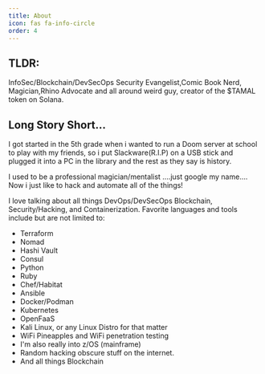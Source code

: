 ```yaml
---
title: About
icon: fas fa-info-circle
order: 4
---
```


## TLDR: 
InfoSec/Blockchain/DevSecOps Security Evangelist,Comic Book Nerd, Magician,Rhino Advocate and all around weird guy, creator of the $TAMAL token on Solana.


## Long Story Short...
I got started in the 5th grade when i wanted to run a Doom server at school to play with my friends, so i put Slackware(R.I.P) on a USB stick and plugged it into a PC in the library and the rest as they say is history.

I used to be a professional magician/mentalist ....just google my name.... 
Now i just like to hack and automate all of the things!

I love talking about all things DevOps/DevSecOps Blockchain, Security/Hacking, and Containerization. 
Favorite languages and tools include but are not limited to:

- Terraform
- Nomad
- Hashi Vault
- Consul
- Python
- Ruby
- Chef/Habitat
- Ansible
- Docker/Podman
- Kubernetes
- OpenFaaS
- Kali Linux, or any Linux Distro for that matter
- WiFi Pineapples and WiFi penetration testing
- I'm also really into z/OS (mainframe)
- Random hacking obscure stuff on the internet.
- And all things Blockchain
